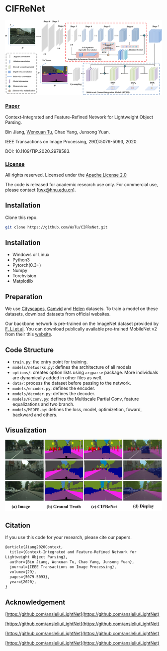 # CIFReNet
<span id="jump1"></span>
![CIFReNet Show](./CIFReNet.jpg)

###  [Paper](https://ieeexplore.ieee.org/stamp/stamp.jsp?tp=&arnumber=9032321)

Context-Integrated and Feature-Refined Network for Lightweight Object Parsing.<br>

Bin Jiang, [Wenxuan Tu](https://github.com/WxTu/CIFReNet/), Chao Yang, Junsong Yuan.<br>

IEEE Transactions on Image Processing, 29(1):5079-5093, 2020.<br>

DOI: 10.1109/TIP.2020.2978583.<br>

### [License](https://raw.githubusercontent.com/nvlabs/SPADE/master/LICENSE.md)


All rights reserved.
Licensed under the [Apache License 2.0](http://www.apache.org/licenses/LICENSE-2.0) 

The code is released for academic research use only. For commercial use, please contact [twx@hnu.edu.cn].


## Installation

Clone this repo.
```bash
git clone https://github.com/WxTu/CIFReNet.git
```

## Installation
* Windows or Linux
* Python3
* Pytorch(0.3+)
* Numpy
* Torchvision
* Matplotlib


## Preparation

We use [Cityscapes](https://www.cityscapes-dataset.com/), [Camvid](http://mi.eng.cam.ac.uk/research/projects/VideoRec/CamVid/) and [Helen](http://www.f-zhou.com/fa_code.html) datasets. To train a model on these datasets, download datasets from official websites.

Our backbone network is pre-trained on the ImageNet dataset provided by [F. Li et al](http://www.image-net.org/). You can download publically available pre-trained MobileNet v2 from their this [website](https://github.com/ansleliu/LightNet).

## Code Structure

- `train.py`: the entry point for training.
- `models/networks.py`: defines the architecture of all models
- `options/`: creates option lists using `argparse` package. More individuals are dynamically added in other files as well.
- `data/`: process the dataset before passing to the network.
- `models/encoder.py`: defines the encoder.
- `models/decoder.py`: defines the decoder.
- `models/PCconv.py`: defines the Multiscale Partial Conv, feature equalizations and two branch.
- `models/MEDFE.py`: defines the loss, model, optimizetion, foward, backward and others.

<span id="jump2"></span>

## Visualization
![Show](./visual.jpg)

## Citation
If you use this code for your research, please cite our papers.
```
@article{Jiang2020Context,
  title={Context-Integrated and Feature-Refined Network for Lightweight Object Parsing},
  author={Bin Jiang, Wenxuan Tu, Chao Yang, Junsong Yuan},
  journal={IEEE Transactions on Image Processing},
  volume={29},
  pages={5079-5093},
  year={2020},
}
```
## Acknowledgement

[https://github.com/ansleliu/LightNet](https://github.com/ansleliu/LightNet)

[https://github.com/ansleliu/LightNet](https://github.com/ansleliu/LightNet)

[https://github.com/ansleliu/LightNet](https://github.com/ansleliu/LightNet)

[https://github.com/ansleliu/LightNet](https://github.com/ansleliu/LightNet)


